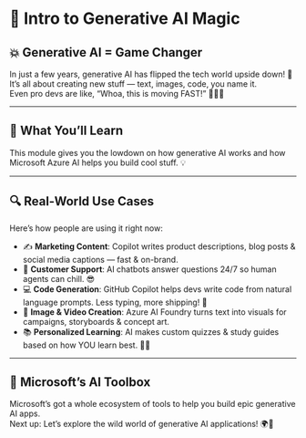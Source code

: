 # 🚀 Intro to Generative AI Magic

## 💥 Generative AI = Game Changer

In just a few years, generative AI has flipped the tech world upside down! 🤯  
It’s all about creating new stuff — text, images, code, you name it.  
Even pro devs are like, “Whoa, this is moving FAST!” 🏃‍♂️💨

---

## 🧠 What You’ll Learn

This module gives you the lowdown on how generative AI works and how Microsoft Azure AI helps you build cool stuff. 💡

---

## 🔍 Real-World Use Cases

Here’s how people are using it right now:

- ✍️ **Marketing Content**: Copilot writes product descriptions, blog posts & social media captions — fast & on-brand.
- 💬 **Customer Support**: AI chatbots answer questions 24/7 so human agents can chill. 😎
- 💻 **Code Generation**: GitHub Copilot helps devs write code from natural language prompts. Less typing, more shipping! 🚢
- 🎨 **Image & Video Creation**: Azure AI Foundry turns text into visuals for campaigns, storyboards & concept art.
- 📚 **Personalized Learning**: AI makes custom quizzes & study guides based on how YOU learn best. 🧠✨

---

## 🧰 Microsoft’s AI Toolbox

Microsoft’s got a whole ecosystem of tools to help you build epic generative AI apps.  
Next up: Let’s explore the wild world of generative AI applications! 🌍🚀
